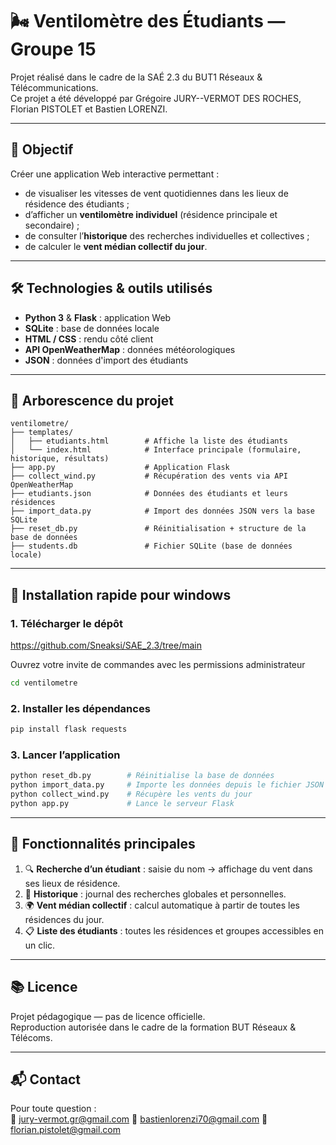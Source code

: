 # 🌬️ Ventilomètre des Étudiants — Groupe 15

Projet réalisé dans le cadre de la SAÉ 2.3 du BUT1 Réseaux & Télécommunications.  
Ce projet a été développé par Grégoire JURY--VERMOT DES ROCHES, Florian PISTOLET et Bastien LORENZI.

---

## 🎯 Objectif

Créer une application Web interactive permettant :

- de visualiser les vitesses de vent quotidiennes dans les lieux de résidence des étudiants ;
- d’afficher un **ventilomètre individuel** (résidence principale et secondaire) ;
- de consulter l’**historique** des recherches individuelles et collectives ;
- de calculer le **vent médian collectif du jour**.

---

## 🛠️ Technologies & outils utilisés

- **Python 3** & **Flask** : application Web
- **SQLite** : base de données locale
- **HTML / CSS** : rendu côté client
- **API OpenWeatherMap** : données météorologiques
- **JSON** : données d'import des étudiants

---

## 📁 Arborescence du projet

```
ventilometre/
├── templates/
│   ├── etudiants.html        # Affiche la liste des étudiants
│   └── index.html            # Interface principale (formulaire, historique, résultats)
├── app.py                    # Application Flask
├── collect_wind.py           # Récupération des vents via API OpenWeatherMap
├── etudiants.json            # Données des étudiants et leurs résidences
├── import_data.py            # Import des données JSON vers la base SQLite
├── reset_db.py               # Réinitialisation + structure de la base de données
├── students.db               # Fichier SQLite (base de données locale)
```

---
## 🚀 Installation rapide pour windows

### 1. Télécharger le dépôt

https://github.com/Sneaksi/SAE_2.3/tree/main

Ouvrez votre invite de commandes avec les permissions administrateur
```bash
cd ventilometre
```

### 2. Installer les dépendances

```bash
pip install flask requests
```

### 3. Lancer l’application

```bash
python reset_db.py        # Réinitialise la base de données
python import_data.py     # Importe les données depuis le fichier JSON
python collect_wind.py    # Récupère les vents du jour
python app.py             # Lance le serveur Flask
```

---

## 🧪 Fonctionnalités principales

1. 🔍 **Recherche d’un étudiant** : saisie du nom → affichage du vent dans ses lieux de résidence.
2. 🧾 **Historique** : journal des recherches globales et personnelles.
3. 🌍 **Vent médian collectif** : calcul automatique à partir de toutes les résidences du jour.
4. 📋 **Liste des étudiants** : toutes les résidences et groupes accessibles en un clic.

---

## 📚 Licence

Projet pédagogique — pas de licence officielle.  
Reproduction autorisée dans le cadre de la formation BUT Réseaux & Télécoms.

---

## 📬 Contact

Pour toute question :  
📧 jury-vermot.gr@gmail.com  📧 bastienlorenzi70@gmail.com 📧 florian.pistolet@gmail.com
